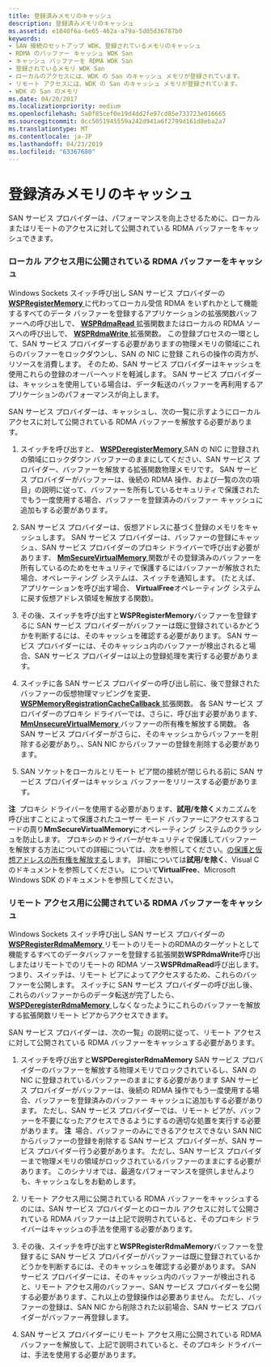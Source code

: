 ```yaml
---
title: 登録済みメモリのキャッシュ
description: 登録済みメモリのキャッシュ
ms.assetid: e1040f6a-6e65-462a-a79a-5d05d36787b0
keywords:
- SAN 接続のセットアップ WDK、登録されているメモリのキャッシュ
- RDMA のバッファー キャッシュ WDK San
- キャッシュ バッファーを RDMA WDK San
- 登録されているメモリ WDK San
- ローカルのアクセスには、WDK の San のキャッシュ メモリが登録されています。
- リモート アクセスには、WDK の San のキャッシュ メモリが登録されています。
- WDK の San のメモリ
ms.date: 04/20/2017
ms.localizationpriority: medium
ms.openlocfilehash: 5a0f85cef0e19d4dd2fe97cd85e733723e016665
ms.sourcegitcommit: 0cc5051945559a242d941a6f2799d161d8eba2a7
ms.translationtype: MT
ms.contentlocale: ja-JP
ms.lasthandoff: 04/23/2019
ms.locfileid: "63367680"
---
```

# <a name="caching-registered-memory"></a>登録済みメモリのキャッシュ





SAN サービス プロバイダーは、パフォーマンスを向上させるために、ローカルまたはリモートのアクセスに対して公開されている RDMA バッファーをキャッシュできます。

### <a name="caching-rdma-buffers-exposed-for-local-access"></a>ローカル アクセス用に公開されている RDMA バッファーをキャッシュ

Windows Sockets スイッチ呼び出し SAN サービス プロバイダーの[ **WSPRegisterMemory** ](https://msdn.microsoft.com/library/windows/hardware/ff566311)に代わってローカル受信 RDMA をいずれかとして機能するすべてのデータ バッファーを登録するアプリケーションの拡張関数バッファーへの呼び出しで、 [ **WSPRdmaRead** ](https://msdn.microsoft.com/library/windows/hardware/ff566304)拡張関数またはローカルの RDMA ソースへの呼び出しで、 [ **WSPRdmaWrite** ](https://msdn.microsoft.com/library/windows/hardware/ff566306)拡張関数。 この登録プロセスの一環として、SAN サービス プロバイダーする必要がありますの物理メモリの領域にこれらのバッファーをロックダウンし、SAN の NIC に登録 これらの操作の両方が、リソースを消費します。 そのため、SAN サービス プロバイダーはキャッシュを使用これらの登録のオーバーヘッドを軽減します。 SAN サービス プロバイダーは、キャッシュを使用している場合は、データ転送のバッファーを再利用するアプリケーションのパフォーマンスが向上します。

SAN サービス プロバイダーは、キャッシュし、次の一覧に示すようにローカル アクセスに対して公開されている RDMA バッファーを解放する必要があります。

1.  スイッチを呼び出すと、 [ **WSPDeregisterMemory** ](https://msdn.microsoft.com/library/windows/hardware/ff566279) SAN の NIC に登録されの領域にロックダウン バッファーのままにしてください、SAN サービス プロバイダー、バッファーを解放する拡張関数物理メモリです。 SAN サービス プロバイダーがバッファーは、後続の RDMA 操作、および一覧の次の項目」の説明に従って、バッファーを所有しているセキュリティで保護されたでもう一度使用する場合、バッファーを登録済みのバッファー キャッシュに追加もする必要があります。

2.  SAN サービス プロバイダーは、仮想アドレスに基づく登録のメモリをキャッシュします。 SAN サービス プロバイダーは、バッファーの登録にキャッシュ、SAN サービス プロバイダーのプロキシ ドライバーで呼び出す必要があります、 [ **MmSecureVirtualMemory** ](https://msdn.microsoft.com/library/windows/hardware/ff556374)関数がその登録済みのバッファーを所有しているのためをセキュリティで保護するにはバッファーが解放された場合、オペレーティング システムは、スイッチを通知します。 (たとえば、アプリケーションを呼び出す場合、 **VirtualFree**オペレーティング システムに戻す仮想アドレス領域を解放する関数)。

3.  その後、スイッチを呼び出すと**WSPRegisterMemory**バッファーを登録するに SAN サービス プロバイダーがバッファーは既に登録されているかどうかを判断するには、そのキャッシュを確認する必要があります。 SAN サービス プロバイダーには、そのキャッシュ内のバッファーが検出されると場合、SAN サービス プロバイダーは以上の登録処理を実行する必要があります。

4.  スイッチに各 SAN サービス プロバイダーの呼び出し前に、後で登録されたバッファーの仮想物理マッピングを変更、 [ **WSPMemoryRegistrationCacheCallback** ](https://msdn.microsoft.com/library/windows/hardware/ff566299)拡張関数。 各 SAN サービス プロバイダーのプロキシ ドライバーでは、さらに、呼び出す必要があります、 [ **MmUnsecureVirtualMemory** ](https://msdn.microsoft.com/library/windows/hardware/ff556395)バッファーの所有権を解放する関数。 各 SAN サービス プロバイダーがさらに、そのキャッシュからバッファーを削除する必要があり。、SAN NIC からバッファーの登録を削除する必要があります。

5.  SAN ソケットをローカルとリモート ピア間の接続が閉じられる前に SAN サービス プロバイダーはキャッシュ バッファーをリリースする必要があります。

**注**  プロキシ ドライバーを使用する必要があります、**試用/を除く**メカニズムを呼び出すことによって保護されたユーザー モード バッファーにアクセスするコードの周り**MmSecureVirtualMemory**にオペレーティング システムのクラッシュを防止します。 プロキシのドライバーがセキュリティで保護してバッファーを解放する方法についての詳細については、次を参照してください。[の保護と仮想アドレスの所有権を解放する](securing-and-releasing-ownership-of-virtual-addresses.md)します。 詳細については**試用/を除く**、Visual C のドキュメントを参照してください。 について**VirtualFree**、Microsoft Windows SDK のドキュメントを参照してください。

 

### <a name="caching-rdma-buffers-exposed-for-remote-access"></a>リモート アクセス用に公開されている RDMA バッファーをキャッシュ

Windows Sockets スイッチ呼び出し SAN サービス プロバイダーの[ **WSPRegisterRdmaMemory** ](https://msdn.microsoft.com/library/windows/hardware/ff566313)リモートのリモートのRDMAのターゲットとして機能するすべてのデータバッファーを登録する拡張関数**WSPRdmaWrite**呼び出しまたはリモートでのリモートの RDMA ソース**WSPRdmaRead**呼び出します。 つまり、スイッチは、リモート ピアによってアクセスするため、これらのバッファーを公開します。 スイッチに SAN サービス プロバイダーの呼び出し後、これらのバッファーからのデータ転送が完了したら、 [ **WSPDeregisterRdmaMemory** ](https://msdn.microsoft.com/library/windows/hardware/ff566281)しなくなったようにこれらのバッファーを解放する拡張関数リモート ピアからアクセスできます。

SAN サービス プロバイダーは、次の一覧」の説明に従って、リモート アクセスに対して公開されている RDMA バッファーをキャッシュする必要があります。

1.  スイッチを呼び出すと**WSPDeregisterRdmaMemory** SAN サービス プロバイダーのバッファーを解放する物理メモリでロックされているし、SAN の NIC に登録されているバッファーのままにする必要があります SAN サービス プロバイダーがバッファーは、後続の RDMA 操作でもう一度使用する場合、バッファーを登録済みのバッファー キャッシュに追加もする必要があります。 ただし、SAN サービス プロバイダーでは、リモート ピアが、バッファーを不要になったアクセスできるようにするの適切な処置を実行する必要があります。
    **注**  場合、バッファーのみにできるアクセスできない SAN NIC からバッファーの登録を削除する SAN サービス プロバイダーが、SAN サービス プロバイダー行う必要があります。 ただし、SAN サービス プロバイダーまで物理メモリの領域がロックされているバッファーのままにする必要があります。 このシナリオでは、最適なパフォーマンスを提供しませんよりも、キャッシュなしをお勧めします。

     

2.  リモート アクセス用に公開されている RDMA バッファーをキャッシュするのには、SAN サービス プロバイダーとのローカル アクセスに対して公開されている RDMA バッファーは上記で説明されていると、そのプロキシ ドライバーはキャッシュの手法を使用する必要があります。

3.  その後、スイッチを呼び出すと**WSPRegisterRdmaMemory**バッファーを登録するに SAN サービス プロバイダーがバッファーは既に登録されているかどうかを判断するには、そのキャッシュを確認する必要があります。 SAN サービス プロバイダーには、そのキャッシュ内のバッファーが検出されると、リモート アクセス用のバッファー、SAN サービス プロバイダーを公開する必要があります、これ以上の登録操作は必要ありません。 ただし、バッファーの登録は、SAN NIC から削除された以前場合、SAN サービス プロバイダーがバッファー再登録します。

4.  SAN サービス プロバイダーにリモート アクセス用に公開されている RDMA バッファーを解放して、上記で説明されていると、そのプロキシ ドライバーは、手法を使用する必要があります。

 

 





